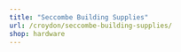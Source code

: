 ```yaml
---
title: "Seccombe Building Supplies"
url: /croydon/seccombe-building-supplies/
shop: hardware
---
```

